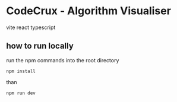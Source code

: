 # CodeCrux - Algorithm Visualiser

vite
react 
typescript


## how to run locally 

run the npm commands into the root directory

    npm install

than 

    npm run dev

